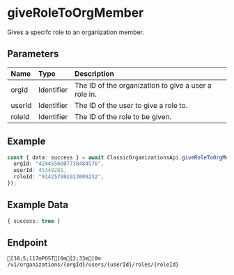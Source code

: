 
# giveRoleToOrgMember
Gives a specifc role to an organization member.


## Parameters
| Name   | Type       | Description                                          |
| :----- | :--------- | :--------------------------------------------------- |
| orgId  | Identifier | The ID of the organization to give a user a role in. |
| userId | Identifier | The ID of the user to give a role to.                |
| roleId | Identifier | The ID of the role to be given.                      |



## Example
```ts copy showLineNumbers
const { data: success } = await ClassicOrganizationsApi.giveRoleToOrgMember({
  orgId: "4244556007738484576",
  userId: 45348281,
  roleId: "914257001913009232",
}); 
```


## Example Data
```ts copy showLineNumbers
{ success: true } 
```


## Endpoint
```ansi
[38;5;117mPOST[0m[2;33m[0m /v1/organizations/{orgId}/users/{userId}/roles/{roleId}
```
  